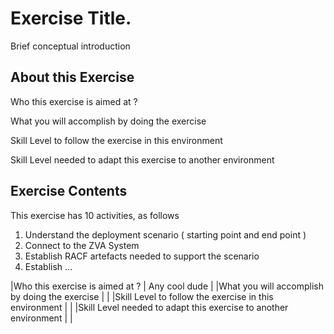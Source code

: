 # Exercise Title.
Brief conceptual introduction

## About this Exercise

Who this exercise is aimed at ?

What you will accomplish by doing the exercise

Skill Level to follow the exercise in this environment

Skill Level needed to adapt this exercise to another environment 

## Exercise Contents

This exercise has 10 activities, as follows

1. Understand the deployment scenario ( starting point and end point )
2. Connect to the ZVA System
3. Establish RACF artefacts needed to support the scenario
4. Establish ...


|Who this exercise is aimed at ?             | Any cool dude                                        |
|What you will accomplish by doing the exercise  |                                                   |
|Skill Level to follow the exercise in this environment |                                                   |
|Skill Level needed to adapt this exercise to another environment |                                  |


